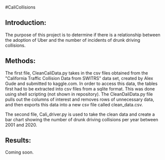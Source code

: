 #CaliCollisions

## Introduction:

The purpose of this project is to determine if there is a relationship between the adoption of Uber and the number of incidents of drunk driving collisions. 

## Methods:

The first file, CleanCaliData.py takes in the csv files obtained from the "California Traffic Collision Data from SWITRS" data set, created by Alex Gude and submitted to kaggle.com. In order to access this data, the tables first had to be extracted into csv files from a sqlite format. This was done using shell scripting (not shown in repository). The CleanDaliData.py file pulls out the columns of interest and removes rows of unnecessary data, and then exports this data into a new csv file called clean_data.csv.

The second file, Cali_driver.py is used to take the clean data and create a bar chart showing the number of drunk driving collisions per year between 2001 and 2020. 

## Results:

Coming soon.
